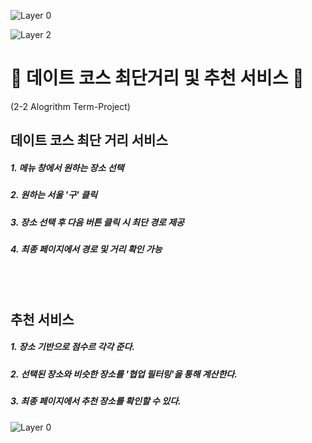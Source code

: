 
![Layer 0](https://user-images.githubusercontent.com/79246447/188307030-07c28d63-1f75-49bc-bdf5-cbdc5530d0e7.png)

![Layer 2](https://user-images.githubusercontent.com/79246447/188307147-6c7de859-b03f-4936-ae8a-70cf5f9e94c8.png)

# 👥 데이트 코스 최단거리 및 추천 서비스 👥 
(2-2 Alogrithm Term-Project)

## 데이트 코스 최단 거리 서비스
##### 1. 메뉴 창에서 원하는 장소 선택
##### 2. 원하는 서울 '구' 클릭
##### 3. 장소 선택 후 다음 버튼 클릭 시 최단 경로 제공
##### 4. 최종 페이지에서 경로 및 거리 확인 가능

<br/><br/>

## 추천 서비스
##### 1. 장소 기반으로 점수르 각각 준다.
##### 2. 선택된 장소와 비슷한 장소를 '협업 필터링'을 통해 계산한다.
##### 3. 최종 페이지에서 추천 장소를 확인할 수 있다.

![Layer 0](https://user-images.githubusercontent.com/79246447/188307030-07c28d63-1f75-49bc-bdf5-cbdc5530d0e7.png)
